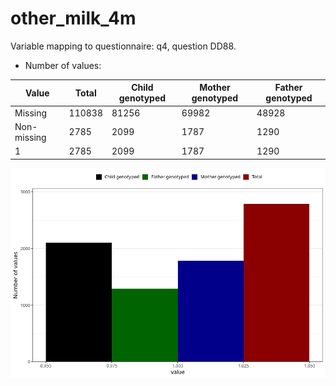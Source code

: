 # other_milk_4m
Variable mapping to questionnaire: q4, question DD88.
- Number of values:

| Value | Total | Child genotyped | Mother genotyped | Father genotyped |
| ----- | ----- | --------------- | ---------------- | ---------------- |
| Missing | 110838 | 81256 | 69982 | 48928 |
| Non-missing | 2785 | 2099 | 1787 | 1290 |
| 1 | 2785 | 2099 | 1787 | 1290 |



![](other_milk_4m_n.png)



